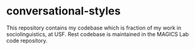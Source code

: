 # conversational-styles
This repository contains my codebase which is fraction of my work in sociolinguistics, at USF. Rest codebase is maintained in the MAGICS Lab code repository. 
